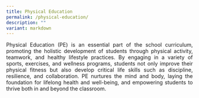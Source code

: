 ```yaml
---
title: Physical Education
permalink: /physical-education/
description: ""
variant: markdown
---
```

<div align="justify">
	
<p>Physical Education (PE) is an essential part of the school curriculum, promoting the holistic development of students through physical activity, teamwork, and healthy lifestyle practices. By engaging in a variety of sports, exercises, and wellness programs, students not only improve their physical fitness but also develop critical life skills such as discipline, resilience, and collaboration. PE nurtures the mind and body, laying the foundation for lifelong health and well-being, and empowering students to thrive both in and beyond the classroom. </p>
</div>